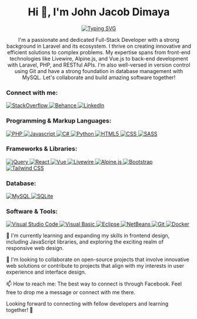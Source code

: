 <h1 align="center">Hi 👋, I'm John Jacob Dimaya</h1>
<p align="center">
    <a href="https://git.io/typing-svg"><img src="https://readme-typing-svg.herokuapp.com?font=Azeret+Mono&pause=1000&color=FF64DA&center=true&width=435&lines=Fullstack+Web+Developer" alt="Typing SVG" /></a>
</p>
<p align="center">
  I'm a passionate and dedicated Full-Stack Developer with a strong background in Laravel and its ecosystem. I thrive on creating innovative and efficient solutions to complex problems. My expertise spans from front-end technologies like Livewire, Alpine.js, and Vue.js to back-end development with Laravel, PHP, and RESTful APIs. I'm also well-versed in version control using Git and have a strong foundation in database management with MySQL. Let's collaborate and build amazing software together!
</p>

<h3 align="left">Connect with me:</h3>
<p align="left">
    <p align="left">
        <a href="https://stackoverflow.com/users/28459549/john-jacob-ruiz">
          <img alt="StackOverflow" src="https://custom-icon-badges.demolab.com/badge/-StackOverflow-E87922.svg?logo=stackoverflow&logoColor=white">
        </a>
        <a href="https://www.behance.net/johnjacobdimaya">
          <img alt="Behance" src="https://custom-icon-badges.demolab.com/badge/-Behance-0053F2.svg?logo=behance&logoColor=white">
        </a>
        <a href="https://www.linkedin.com/in/john-jacob-dimaya-46405033a/">
          <img alt="LinkedIn" src="https://custom-icon-badges.demolab.com/badge/-LinkedIn-0A66C2.svg?logo=linkedin&logoColor=white">
        </a>
      </p>
</p>

<h3 align="left">Programming & Markup Languages:</h3>
<p>
  <a href="#"> <img alt="PHP" src="https://img.shields.io/badge/PHP-777BB4.svg?logo=php&logoColor=white"> </a>
  <a href="#"> <img alt="Javascript" src="https://img.shields.io/badge/JavaScript-yellow.svg?logo=javascript&logoColor=white"> </a>
  <a href="#"> <img alt="C#" src="https://custom-icon-badges.demolab.com/badge/C%23-68217A.svg?logo=cs2&logoColor=white"> </a>
  <a href="#"> <img alt="Python" src="https://img.shields.io/badge/Python-3776AB.svg?logo=python&logoColor=white"> </a>
  <a href="#"> <img alt="HTML5" src="https://img.shields.io/badge/HTML-E34F26.svg?logo=html5&logoColor=white"> </a>
  <a href="#"> <img alt="CSS" src="https://img.shields.io/badge/CSS-1572B6.svg?logo=css3&logoColor=white"> </a>
  <a href="#"> <img alt="SASS" src="https://img.shields.io/badge/SASS-CC6699.svg?logo=sass&logoColor=white"> </a>
</p>

<h3 align="left">Frameworks & Libraries:</h3>
<p>
  <a href="#"> <img alt="jQuery" src="https://custom-icon-badges.demolab.com/badge/-jQuery-0863A2?logo=jquery&logoColor=white"> </a>
  <a href="#"> <img alt="React" src="https://custom-icon-badges.demolab.com/badge/-React-2A2C2E?logo=react&logoColor=5FD9FB"> </a>
  <a href="#"> <img alt="Vue" src="https://custom-icon-badges.demolab.com/badge/-Vue-41B883?logo=vue.js&logoColor=white"> </a>
  <a href="#"> <img alt="Livewire" src="https://custom-icon-badges.demolab.com/badge/-Livewire-3AB7F7?logo=livewire&logoColor=white"> </a>
  <a href="#"> <img alt="Alpine.js" src="https://img.shields.io/badge/Alpine.js-8BC0D0.svg?logo=alpine.js&logoColor=white"> </a>
  <a href="#"> <img alt="Bootstrap" src="https://custom-icon-badges.demolab.com/badge/-Bootstrap-7710F1?logo=bootstrap&logoColor=white"> </a>
  <a href="#"> <img alt="Tailwind CSS" src="https://img.shields.io/badge/Tailwind%20CSS-06B6D4.svg?logo=tailwindcss&logoColor=white"> </a>
</p>

<h3 align="left">Database:</h3>
<p>
  <a href="#"> <img alt="MySQL" src="https://custom-icon-badges.demolab.com/badge/-MySQL-42759C?logo=mysql&logoColor=white"> </a>
  <a href="#"> <img alt="SQLite" src="https://img.shields.io/badge/SQLite-003B57.svg?logo=sqlite&logoColor=white"> </a>
</p>

<h3 align="left">Software & Tools:</h3>
<p>
  <a href="#"> <img alt="Visual Studio Code" src="https://custom-icon-badges.demolab.com/badge/-Visual%20Studio%20Code-39ADEB?logo=visualstudiocode&logoColor=white"> </a>
  <a href="#"> <img alt="Visual Basic" src="https://custom-icon-badges.demolab.com/badge/-Visual%20Basic-blueviolet?logo=visualstudio&logoColor=white"> </a>
  <a href="#"> <img alt="Eclipse" src="https://custom-icon-badges.demolab.com/badge/-Eclipse-2D8BE1?logo=eclipse&logoColor=white"> </a>
  <a href="#"> <img alt="NetBeans" src="https://custom-icon-badges.demolab.com/badge/-NetBeans-1B6AC6?logo=netbeans&logoColor=white"> </a>
  <a href="#"> <img alt="Git" src="https://custom-icon-badges.demolab.com/badge/-Git-E84D31?logo=git&logoColor=white"> </a>
  <a href="#"> <img alt="Docker" src="https://img.shields.io/badge/Docker-2496ED.svg?logo=docker&logoColor=white"> </a>
</p>

🌱 I'm currently learning and expanding my skills in frontend design, including JavaScript libraries, and exploring the exciting realm of responsive web design.

💞️ I'm looking to collaborate on open-source projects that involve innovative web solutions or contribute to projects that align with my interests in user experience and interface design.

📫 How to reach me: The best way to connect is through Facebook. Feel free to drop me a message or connect with me there.

<!---
jjd214/jjd214 is a ✨ special ✨ repository because its `README.md` (this file) appears on your GitHub profile.
You can click the Preview link to take a look at your changes.
--->
Looking forward to connecting with fellow developers and learning together! 🚀

<!--
<h2>Stats and Activities</h2>
<p><img align="center" src="https://github-readme-stats.vercel.app/api/top-langs?username=jjd214&theme=jolly&show_icons=true&locale=en&layout=compact" alt="jjd214" /></p>
<p><img align="center" src="https://github-readme-stats.vercel.app/api?username=jjd214&theme=jolly&show_icons=true&locale=en" alt="jjd214" /></p>
<p><img align="center" src="https://github-readme-streak-stats.herokuapp.com/?user=jjd214&theme=jolly" alt="jjd214" /></p> -->




